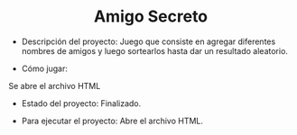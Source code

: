 <h1 align="center"> Amigo Secreto </h1>

- Descripción del proyecto: Juego que consiste en agregar diferentes nombres de amigos y luego sortearlos hasta dar un resultado aleatorio.

- Cómo jugar:

Se abre el archivo HTML

- Estado del proyecto: Finalizado.

- Para ejecutar el proyecto: Abre el archivo HTML.
